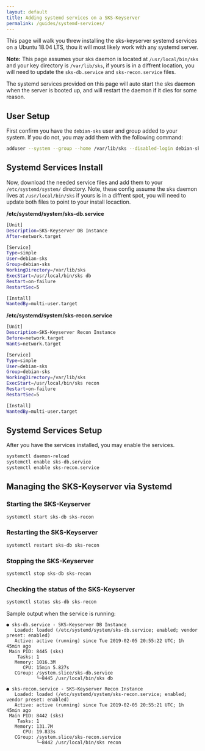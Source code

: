 ```yaml
---
layout: default
title: Adding systemd services on a SKS-Keyserver
permalink: /guides/systemd-services/
---
```


This page will walk you threw installing the sks-keyserver systemd services on a Ubuntu 18.04 LTS, thou it will most likely work with any systemd server.

<div class="alert alert-warning" role="alert">
<b>Note:</b> This page assumes your sks daemon is located at <code>/usr/local/bin/sks</code> and your key directory is <code>/var/lib/sks</code>, if yours is in a diffrent location, you will need to update the <code>sks-db.service</code> and <code>sks-recon.service</code> files.
</div>

The systemd services provided on this page will auto start the sks daemon when the server is booted up, and will restart the daemon if it dies for some reason.

## User Setup

First confirm you have the `debian-sks` user and group added to your system.  If you do not, you may add them with the following command:

```bash
adduser --system --group --home /var/lib/sks --disabled-login debian-sks
```

## Systemd Services Install

Now, download the needed service files and add them to your `/etc/systemd/system/` directory.  Note, these config assume the sks daemon lives at `/usr/local/bin/sks` if yours is in a diffrent spot, you will need to update both files to point to your install locaction.

**/etc/systemd/system/sks-db.service**
```bash
[Unit]
Description=SKS-Keyserver DB Instance
After=network.target

[Service]
Type=simple
User=debian-sks
Group=debian-sks
WorkingDirectory=/var/lib/sks
ExecStart=/usr/local/bin/sks db
Restart=on-failure
RestartSec=5

[Install]
WantedBy=multi-user.target
```

**/etc/systemd/system/sks-recon.service**
```bash
[Unit]
Description=SKS-Keyserver Recon Instance
Before=network.target
Wants=network.target

[Service]
Type=simple
User=debian-sks
Group=debian-sks
WorkingDirectory=/var/lib/sks
ExecStart=/usr/local/bin/sks recon
Restart=on-failure
RestartSec=5

[Install]
WantedBy=multi-user.target
```

## Systemd Services Setup

After you have the services installed, you may enable the services.

```bash
systemctl daemon-reload
systemctl enable sks-db.service
systemctl enable sks-recon.service
```

## Managing the SKS-Keyserver via Systemd

### Starting the SKS-Keyserver

```bash
systemctl start sks-db sks-recon
```

### Restarting the SKS-Keyserver

```bash
systemctl restart sks-db sks-recon
```

### Stopping the SKS-Keyserver

```bash
systemctl stop sks-db sks-recon
```

### Checking the status of the SKS-Keyserver

```bash
systemctl status sks-db sks-recon
```

Sample output when the service is running:
```
● sks-db.service - SKS-Keyserver DB Instance
   Loaded: loaded (/etc/systemd/system/sks-db.service; enabled; vendor preset: enabled)
   Active: active (running) since Tue 2019-02-05 20:55:22 UTC; 1h 45min ago
 Main PID: 8445 (sks)
    Tasks: 1
   Memory: 1016.3M
      CPU: 15min 5.827s
   CGroup: /system.slice/sks-db.service
           └─8445 /usr/local/bin/sks db

● sks-recon.service - SKS-Keyserver Recon Instance
   Loaded: loaded (/etc/systemd/system/sks-recon.service; enabled; vendor preset: enabled)
   Active: active (running) since Tue 2019-02-05 20:55:21 UTC; 1h 45min ago
 Main PID: 8442 (sks)
    Tasks: 1
   Memory: 131.7M
      CPU: 19.833s
   CGroup: /system.slice/sks-recon.service
           └─8442 /usr/local/bin/sks recon
```
